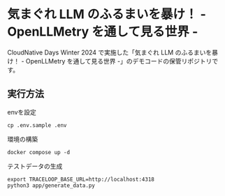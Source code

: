 # 気まぐれ LLM のふるまいを暴け！ - OpenLLMetry を通して見る世界 -

CloudNative Days Winter 2024 で実施した「気まぐれ LLM のふるまいを暴け！ - OpenLLMetry を通して見る世界 -」のデモコードの保管リポジトリです。


## 実行方法

envを設定

```
cp .env.sample .env
```

環境の構築

```
docker compose up -d
```

テストデータの生成

```
export TRACELOOP_BASE_URL=http://localhost:4318
python3 app/generate_data.py
```
